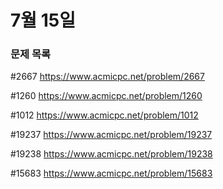 # 7월 15일 
### 문제 목록

#2667
https://www.acmicpc.net/problem/2667

#1260
https://www.acmicpc.net/problem/1260

#1012
https://www.acmicpc.net/problem/1012

#19237
https://www.acmicpc.net/problem/19237

#19238
https://www.acmicpc.net/problem/19238

#15683
https://www.acmicpc.net/problem/15683
